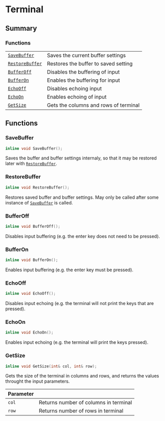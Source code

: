 # Terminal #

## Summary ##

### Functions ###

|                                   |                                       |
|-----------------------------------|---------------------------------------|
| [`SaveBuffer`](#savebuffer)       | Saves the current buffer settings     |
| [`RestoreBuffer`](#restorebuffer) | Restores the buffer to saved setting  |
| [`BufferOff`](#bufferoff)         | Disables the buffering of input       |
| [`BufferOn`](#bufferon)           | Enables the buffering for input       |
| [`EchoOff`](#echooff)             | Disables echoing input                |
| [`EchoOn`](#echoon)               | Enables echoing of input              |
| [`GetSize`](#getsize)             | Gets the columns and rows of terminal |

## Functions ##

### SaveBuffer ###

```cpp
inline void SaveBuffer();
```

Saves the buffer and buffer settings internaly, so that it may be restored
later with [`RestoreBuffer`](#restorebuffer).

### RestoreBuffer ###

```cpp
inline void RestoreBuffer();
```

Restores saved buffer and buffer settings. May only be called after some
instance of [`SaveBuffer`](#savebuffer) is called.

### BufferOff ###

```cpp
inline void BufferOff();
```

Disables input buffering (e.g. the enter key does not need to be pressed).

### BufferOn ###

```cpp
inline void BufferOn();
```

Enables input buffering (e.g. the enter key must be pressed).

### EchoOff ###

```cpp
inline void EchoOff();
```

Disables input echoing (e.g. the terminal will not print the keys that are
pressed).

### EchoOn ###

```cpp
inline void EchoOn();
```

Enables input echoing (e.g. the terminal will print the keys pressed).

### GetSize ###

```cpp
inline void GetSize(int& col, int& row);
```

Gets the size of the terminal in columns and rows, and returns the values
throught the input parameters.

| Parameter |                                       |
|-----------|---------------------------------------|
| `col`     | Returns number of columns in terminal |
| `row`     | Returns number of rows in terminal    |
